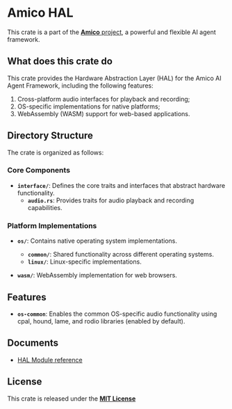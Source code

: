 # Amico HAL

This crate is a part of the [**Amico** project](https://github.com/AIMOverse/amico), a powerful and flexible AI agent framework.

## What does this crate do

This crate provides the Hardware Abstraction Layer (HAL) for the Amico AI Agent Framework, including the following features:

1. Cross-platform audio interfaces for playback and recording;
2. OS-specific implementations for native platforms;
3. WebAssembly (WASM) support for web-based applications.

## Directory Structure

The crate is organized as follows:

### Core Components

- **`interface/`**: Defines the core traits and interfaces that abstract hardware functionality.
  - **`audio.rs`**: Provides traits for audio playback and recording capabilities.

### Platform Implementations

- **`os/`**: Contains native operating system implementations.
  - **`common/`**: Shared functionality across different operating systems.
  - **`linux/`**: Linux-specific implementations.

- **`wasm/`**: WebAssembly implementation for web browsers.

## Features

- **`os-common`**: Enables the common OS-specific audio functionality using cpal, hound, lame, and rodio libraries (enabled by default).

## Documents

- [HAL Module reference](https://www.amico.dev/docs/modules/amico-hal)

## License

This crate is released under the [**MIT License**](https://github.com/AIMOverse/amico/blob/main/LICENSE)
